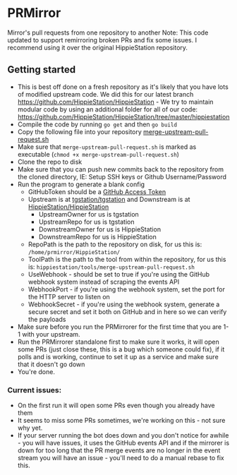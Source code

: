 # PRMirror
Mirror's pull requests from one repository to another
Note: This code updated to support remirroring broken PRs and fix some issues.
I recommend using it over the original HippieStation repository.

## Getting started
- This is best off done on a fresh repository as it's likely that you have lots of modified upstream code. We did this for our latest branch https://github.com/HippieStation/HippieStation - We try to maintain modular code by using an additional folder for all of our code: https://github.com/HippieStation/HippieStation/tree/master/hippiestation
- Compile the code by running `go get` and then `go build`
- Copy the following file into your repository [merge-upstream-pull-request.sh](https://raw.githubusercontent.com/austation/austation/master/austation/tools/merge-upstream-pull-request.sh)
- Make sure that `merge-upstream-pull-request.sh` is marked as executable (`chmod +x merge-upstream-pull-request.sh`)
- Clone the repo to disk
- Make sure that you can push new commits back to the repository from the cloned directory, IE: Setup SSH keys or Github Username/Password
- Run the program to generate a blank config
  - GitHubToken should be a [GitHub Access Token](https://help.github.com/articles/creating-a-personal-access-token-for-the-command-line/)
  - Upstream is at [tgstation/tgstation](https://github.com/tgstation/tgstation/) and Downstream is at [HippieStation/HippieStation](https://github.com/HippieStation/HippieStation/)
    - UpstreamOwner for us is tgstation
    - UpstreamRepo for us is tgstation
    - DownstreamOwner for us is HippieStation
    - DownstreamRepo for us is HippieStation
  - RepoPath is the path to the repository on disk, for us this is: `/home/prmirror/HippieStation/`
  - ToolPath is the path to the tool from within the repository, for us this is: `hippiestation/tools/merge-upstream-pull-request.sh`
  - UseWebhook - should be set to true if you're using the GitHub webhook system instead of scraping the events API
  - WebhookPort - if you're using the webhook system, set the port for the HTTP server to listen on
  - WebhookSecret - if you're using the webhook system, generate a secure secret and set it both on GitHub and in here so we can verify the payloads 
- Make sure before you run the PRMirrorer for the first time that you are 1-1 with your upstream.
- Run the PRMirrorer standalone first to make sure it works, it will open some PRs (just close these, this is a bug which someone could fix), if it polls and is working, continue to set it up as a service and make sure that it doesn't go down
- You're done.


### Current issues:
- On the first run it will open some PRs even though you already have them
- It seems to miss some PRs sometimes, we're working on this - not sure why yet.
- If your server running the bot does down and you don't notice for awhile - you will have issues, it uses the GitHub events API and if the mirrorer is down for too long that the PR merge events are no longer in the event stream you will have an issue - you'll need to do a manual rebase to fix this.
